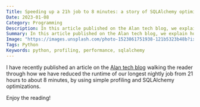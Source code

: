 ```yaml
---
Title: Speeding up a 21h job to 8 minutes: a story of SQLAlchemy optimization
Date: 2023-01-08
Category: Programming
Description: In this article published on the Alan tech blog, we explain how my team has reduced the runtime of our longest nightly job from 21h to about 8 minutes, by using simple profiling and SQLAlchemy optimizations.
Summary: In this article published on the Alan tech blog, we explain how my team has reduced the runtime of our longest nightly job from 21h to about 8 minutes, by using simple profiling and SQLAlchemy optimizations.
Image: "https://images.unsplash.com/photo-1523861751938-121b5323b48b?ixlib=rb-4.0.3&q=80&fm=jpg&crop=entropy&cs=tinysrgb&w=1000"
Tags: Python
Keywords: python, profiling, performance, sqlalchemy
---
```


I have recently published an article on the [Alan tech blog](https://medium.com/alan/blog-post-optimizing-our-longest-nightly-job-a-story-of-sessions-complexity-and-toilets-750ef4dfaa51) walking the reader through how we have reduced the runtime of our longest nightly job from 21 hours to about 8 minutes, by using simple profiling and SQLAlchemy optimizations.

Enjoy the reading!
